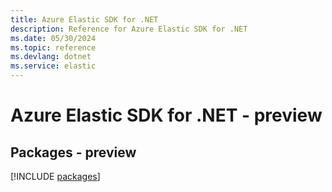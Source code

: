 ```yaml
---
title: Azure Elastic SDK for .NET
description: Reference for Azure Elastic SDK for .NET
ms.date: 05/30/2024
ms.topic: reference
ms.devlang: dotnet
ms.service: elastic
---
```

# Azure Elastic SDK for .NET - preview
## Packages - preview
[!INCLUDE [packages](elastic-index.md)]